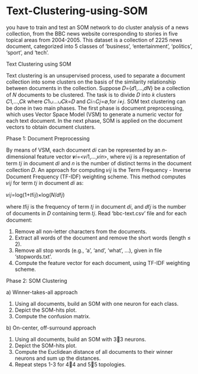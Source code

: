 # Text-Clustering-using-SOM
you have to train and test an SOM network to do cluster analysis of a news collection, from the BBC news website corresponding to stories in five topical areas from 2004-2005. This dataset is a collection of 2225 news document, categorized into 5 classes of ‘business’, ‘entertainment’, ‘politics’, ‘sport’, and ‘tech’.

Text Clustering using SOM

Text clustering is an unsupervised process, used to separate a document collection into some clusters on the basis of the similarity relationship between documents in the collection. Suppose 𝐷={𝑑1,…,𝑑𝑁} be a collection of 𝑁 documents to be clustered. The task is to divide 𝐷 into 𝑘 clusters 𝐶1,…,𝐶𝑘 where 𝐶1∪…∪𝐶𝑘=𝐷 and 𝐶𝑖∩𝐶𝑗=∅,for 𝑖≠𝑗.
SOM text clustering can be done in two main phases. The first phase is document preprocessing, which uses Vector Space Model (VSM) to generate a numeric vector for each text document. In the next phase, SOM is applied on the document vectors to obtain document clusters.

Phase 1: Document Preprocessing

By means of VSM, each document 𝑑𝑖 can be represented by an 𝑛-dimensional feature vector 𝒗𝑖=<𝑣𝑖1,…,𝑣𝑖𝑛>, where 𝑣𝑖𝑗 is a representation of term 𝑡𝑗 in document 𝑑𝑖 and 𝑛 is the number of distinct terms in the document collection 𝐷.
An approach for computing 𝑣𝑖𝑗 is the Term Frequency - Inverse Document Frequency (TF-IDF) weighting scheme. This method computes 𝑣𝑖𝑗 for term 𝑡𝑗 in document 𝑑𝑖 as:

𝑣𝑖𝑗=log(1+𝑡𝑓𝑖𝑗)×log(𝑁/𝑑𝑓𝑗)

where 𝑡𝑓𝑖𝑗 is the frequency of term 𝑡𝑗 in document 𝑑𝑖, and 𝑑𝑓𝑗 is the number of documents in 𝐷 containing term 𝑡𝑗.
Read ‘bbc-text.csv’ file and for each document:

1. Remove all non-letter characters from the documents.
2. Extract all words of the document and remove the short words (length ≤ 2).
3. Remove all stop words (e.g., ‘a’, ‘and’, ‘what’, …), given in file ‘stopwords.txt’.
4. Compute the feature vector for each document, using TF-IDF weighting scheme.

   
Phase 2: SOM Clustering

a) Winner-takes-all approach

1. Using all documents, build an SOM with one neuron for each class.
2. Depict the SOM-hits plot.
3. Compute the confusion matrix.
   
b) On-center, off-surround approach

1. Using all documents, build an SOM with 33 neurons.
2. Depict the SOM-hits plot.
3. Compute the Euclidean distance of all documents to their winner neurons and sum up the distances.
4. Repeat steps 1-3 for 44 and 55 topologies.

